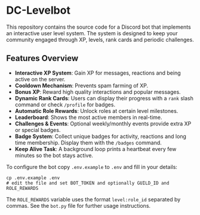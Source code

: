 # DC-Levelbot

This repository contains the source code for a Discord bot that implements an interactive user level system. The system is designed to keep your community engaged through XP, levels, rank cards and periodic challenges.

## Features Overview

- **Interactive XP System**: Gain XP for messages, reactions and being active on the server.
- **Cooldown Mechanism**: Prevents spam farming of XP.
- **Bonus XP**: Reward high quality interactions and popular messages.
- **Dynamic Rank Cards**: Users can display their progress with a `rank` slash command or check `/profile` for badges.
- **Automatic Role Rewards**: Unlock roles at certain level milestones.
- **Leaderboard**: Shows the most active members in real-time.
- **Challenges & Events**: Optional weekly/monthly events provide extra XP or special badges.
- **Badge System**: Collect unique badges for activity, reactions and long time membership. Display them with the `/badges` command.
- **Keep Alive Task**: A background loop prints a heartbeat every few minutes so the bot stays active.

To configure the bot copy `.env.example` to `.env` and fill in your details:

```
cp .env.example .env
# edit the file and set BOT_TOKEN and optionally GUILD_ID and ROLE_REWARDS
```

The `ROLE_REWARDS` variable uses the format `level:role_id` separated by commas.
See the `bot.py` file for further usage instructions.
